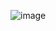 
![image](https://user-images.githubusercontent.com/95719347/145284665-c59b2b7a-02ca-4d64-ba04-fd579d0b1ea8.png)
